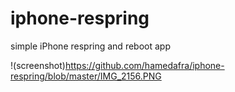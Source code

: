 iphone-respring
===============

simple iPhone respring and reboot app

!(screenshot)https://github.com/hamedafra/iphone-respring/blob/master/IMG_2156.PNG
